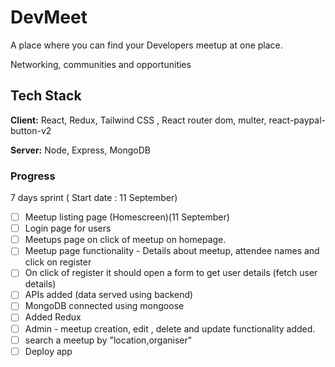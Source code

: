 # DevMeet

A place where you can find your Developers meetup at one place.

Networking, communities and opportunities

## Tech Stack

**Client:** React, Redux, Tailwind CSS , React router dom, multer, react-paypal-button-v2

**Server:** Node, Express, MongoDB

### Progress

7 days sprint ( Start date : 11 September)

- [ ] Meetup listing page (Homescreen)(11 September)
- [ ] Login page for users
- [ ] Meetups page on click of meetup on homepage.
- [ ] Meetup page functionality - Details about meetup, attendee names and click on register
- [ ] On click of register it should open a form to get user details (fetch user details)
- [ ] APIs added (data served using backend)
- [ ] MongoDB connected using mongoose
- [ ] Added Redux 
- [ ] Admin - meetup creation, edit , delete and update functionality added.
- [ ] search a meetup by "location,organiser" 
- [ ] Deploy app
